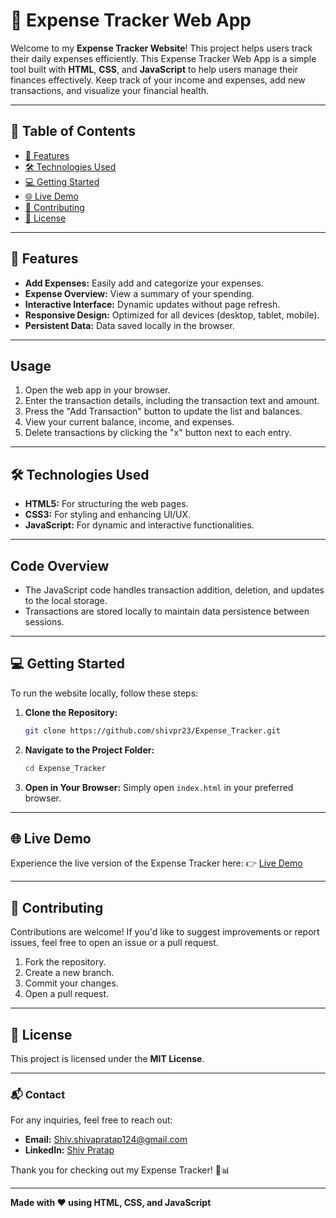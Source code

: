 # 💼 Expense Tracker Web App

Welcome to my **Expense Tracker Website**! This project helps users track their daily expenses efficiently. This Expense Tracker Web App is a simple tool built with **HTML**, **CSS**, and **JavaScript** to help users manage their finances effectively. Keep track of your income and expenses, add new transactions, and visualize your financial health.

---

## 📑 Table of Contents
- [🌟 Features](#-features)
- [🛠️ Technologies Used](#-technologies-used)
- [💻 Getting Started](#-getting-started)
- [🌐 Live Demo](#-live-demo)
- [🤝 Contributing](#-contributing)
- [📄 License](#-license)

---

## 🌟 Features
- **Add Expenses:** Easily add and categorize your expenses.
- **Expense Overview:** View a summary of your spending.
- **Interactive Interface:** Dynamic updates without page refresh.
- **Responsive Design:** Optimized for all devices (desktop, tablet, mobile).
- **Persistent Data:** Data saved locally in the browser.

---

## Usage
1. Open the web app in your browser.
2. Enter the transaction details, including the transaction text and amount.
3. Press the "Add Transaction" button to update the list and balances.
4. View your current balance, income, and expenses.
5. Delete transactions by clicking the "x" button next to each entry.

---

## 🛠️ Technologies Used
- **HTML5:** For structuring the web pages.
- **CSS3:** For styling and enhancing UI/UX.
- **JavaScript:** For dynamic and interactive functionalities.

---

## Code Overview
- The JavaScript code handles transaction addition, deletion, and updates to the local storage.
- Transactions are stored locally to maintain data persistence between sessions.

---

## 💻 Getting Started

To run the website locally, follow these steps:

1. **Clone the Repository:**
   ```bash
   git clone https://github.com/shivpr23/Expense_Tracker.git
   ```

2. **Navigate to the Project Folder:**
   ```bash
   cd Expense_Tracker
   ```

3. **Open in Your Browser:**
   Simply open `index.html` in your preferred browser.

---

## 🌐 Live Demo
Experience the live version of the Expense Tracker here:
👉 [Live Demo](https://your-username.github.io/expense-tracker/)

---

## 🤝 Contributing
Contributions are welcome! If you'd like to suggest improvements or report issues, feel free to open an issue or a pull request.

1. Fork the repository.
2. Create a new branch.
3. Commit your changes.
4. Open a pull request.

---

## 📄 License
This project is licensed under the **MIT License**.

---

### 📬 Contact
For any inquiries, feel free to reach out:
- **Email:** Shiv.shivapratap124@gmail.com
- **LinkedIn:** [Shiv Pratap](http://www.linkedin.com/in/shiv-pratap-8ba4a3272)

Thank you for checking out my Expense Tracker! 💼📊

---

**Made with ❤️ using HTML, CSS, and JavaScript**


